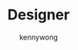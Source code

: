 ---
layout: person
image: kenny.jpg
name: Kenny Wong
author: kennywong
title: Designer
order: 12

social: 
  - account: twitter
    username: iamkennywong
  - account: facebook
    username: iamkennywong
  - account: instagram
    username: iamkennywong
  - account: dribbble
    username: iamkennywong
  - account: spotify
    username: 1214137165

---